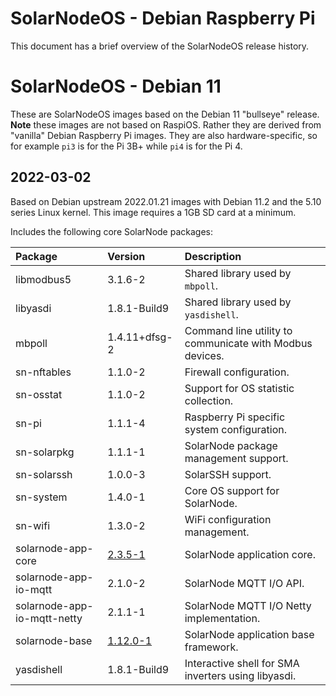 # SolarNodeOS - Debian Raspberry Pi

This document has a brief overview of the SolarNodeOS release history.

# SolarNodeOS - Debian 11

These are SolarNodeOS images based on the Debian 11 "bullseye" release. **Note** these images are
not based on RaspiOS. Rather they are derived from "vanilla" Debian Raspberry Pi images. They are
also hardware-specific, so for example `pi3` is for the Pi 3B+ while `pi4` is for the Pi 4.

## 2022-03-02

Based on Debian upstream 2022.01.21 images with Debian 11.2 and the 5.10 series Linux kernel. This
image requires a 1GB SD card at a minimum.

Includes the following core SolarNode packages:

| Package                     | Version | Description |
|:----------------------------|:--------|:------------|
| libmodbus5                  | 3.1.6-2 | Shared library used by `mbpoll`. |
| libyasdi                    | 1.8.1-Build9 | Shared library used by `yasdishell`. |
| mbpoll                      | 1.4.11+dfsg-2 | Command line utility to communicate with Modbus devices. | 
| sn-nftables                 | 1.1.0-2 | Firewall configuration. |
| sn-osstat                   | 1.1.0-2 | Support for OS statistic collection. |
| sn-pi                       | 1.1.1-4 | Raspberry Pi specific system configuration. |
| sn-solarpkg                 | 1.1.1-1 | SolarNode package management support. |
| sn-solarssh                 | 1.0.0-3 | SolarSSH support. |
| sn-system                   | 1.4.0-1 | Core OS support for SolarNode. |
| sn-wifi                     | 1.3.0-2 | WiFi configuration management. |
| solarnode-app-core          | [2.3.5-1][solarnode-app-core-log] | SolarNode application core. |
| solarnode-app-io-mqtt       | 2.1.0-2 | SolarNode MQTT I/O API. |
| solarnode-app-io-mqtt-netty | 2.1.1-1 | SolarNode MQTT I/O Netty implementation. |
| solarnode-base              | [1.12.0-1][solarnode-base-log] | SolarNode application base framework. |
| yasdishell                  | 1.8.1-Build9 | Interactive shell for SMA inverters using libyasdi. |


[solarnode-app-core-log]: https://github.com/SolarNetwork/solarnode-os-packages/blob/master/solarnode-app-core/debian/CHANGELOG.md
[solarnode-base-log]: https://github.com/SolarNetwork/solarnode-os-packages/blob/master/solarnode-base/debian/CHANGELOG.md
